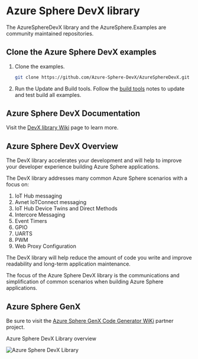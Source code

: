 # Azure Sphere DevX library

The AzureSphereDevX library and the AzureSphere.Examples are community maintained repositories.

## Clone the Azure Sphere DevX examples

1. Clone the examples.

    ```bash
    git clone https://github.com/Azure-Sphere-DevX/AzureSphereDevX.git
    ```

1. Run the Update and Build tools. Follow the [build tools](https://github.com/Azure-Sphere-DevX/AzureSphereDevX.Examples/wiki/Build-Tools) notes to update and test build all examples.

## Azure Sphere DevX Documentation

Visit the [DevX library Wiki](https://github.com/Azure-Sphere-DevX/AzureSphereDevX.Examples/wiki) page to learn more.

## Azure Sphere DevX Overview

The DevX library accelerates your development and will help to improve your developer experience building  Azure Sphere applications.

The DevX library addresses many common Azure Sphere scenarios with a focus on:

1. IoT Hub messaging
1. Avnet IoTConnect messaging
1. IoT Hub Device Twins and Direct Methods
1. Intercore Messaging
1. Event Timers
1. GPIO
1. UARTS
1. PWM
1. Web Proxy Configuration

The DevX library will help reduce the amount of code you write and improve readability and long-term application maintenance.

The focus of the Azure Sphere DevX library is the communications and simplification of common scenarios when building Azure Sphere applications.

## Azure Sphere GenX

Be sure to visit the [Azure Sphere GenX Code Generator WiKi](https://github.com/Azure-Sphere-DevX/AzureSphereGenX/wiki) partner project.

Azure Sphere DevX Library overview

![Azure Sphere DevX Library](https://github.com/gloveboxes/AzureSphereDevX/wiki/media/architecture.png)
